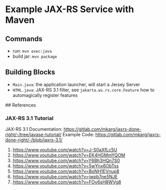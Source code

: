 # Example JAX-RS Service with Maven

## Commands

- run: `mvn exec:java`
- build jar: `mvn package`

## Building Blocks

- `Main.java`: the application launcher, will start a Jersey Server
- `HTML.java`: JAX-RS 3.1 filter, see `jakarta.ws.rs.core.Feature` how to automagically register features

## References

### JAX-RS 3.1 Tutorial

JAX-RS 3.1 Documentation: https://gitlab.com/mkarg/jaxrs-done-right/-/tree/javase-tutorial/
Example Code: https://gitlab.com/mkarg/jaxrs-done-right/-/blob/jaxrs-3.1/

1. https://www.youtube.com/watch?v=J-S0aXfLc5U
2. https://www.youtube.com/watch?v=EK4HGMmYQOM
3. https://www.youtube.com/watch?v=Y6Bh3HQn7S0
4. https://www.youtube.com/watch?v=5wYnx6ObTss
5. https://www.youtube.com/watch?v=BoNH1EVnup8
6. https://www.youtube.com/watch?v=jwpb7ne5NJE
7. https://www.youtube.com/watch?v=FOy6sH8WVg8